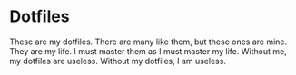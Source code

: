 # Dotfiles
These are my dotfiles. There are many like them, but these ones are mine. They are my life. I must master them as I must master my life. Without me, my dotfiles are useless. Without my dotfiles, I am useless.
